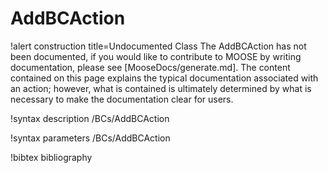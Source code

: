 <!-- MOOSE Documentation Stub: Remove this when content is added. -->

# AddBCAction

!alert construction title=Undocumented Class
The AddBCAction has not been documented, if you would like to contribute to MOOSE by writing
documentation, please see [MooseDocs/generate.md]. The content contained on this page explains the typical
documentation associated with an action; however, what is contained is ultimately determined by what
is necessary to make the documentation clear for users.

!syntax description /BCs/AddBCAction

!syntax parameters /BCs/AddBCAction

!bibtex bibliography
